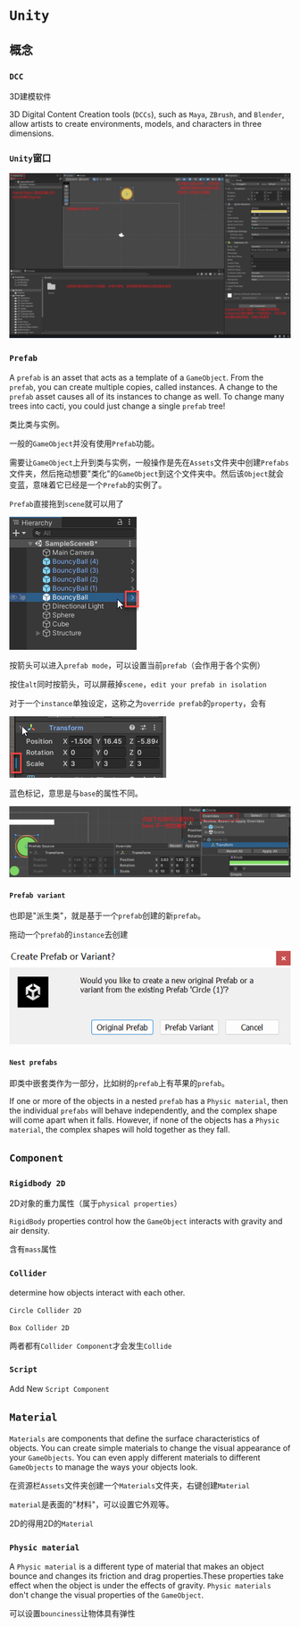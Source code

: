 # `Unity`

## 概念

### `DCC`

3D建模软件

3D Digital Content Creation tools (`DCCs`), such as `Maya`, `ZBrush`, and `Blender`, allow artists to create environments, models, and characters in three dimensions.

### `Unity`窗口

![图形用户界面, 文本, 应用程序 描述已自动生成](../attachments/ab8ec0d80f4481660290e9918e789cc7.png)

### `Prefab`

A `prefab` is an asset that acts as a template of a `GameObject`. From the `prefab`, you can create multiple copies, called instances. A change to the `prefab` asset causes all of its instances to change as well. To change many trees into cacti, you could just change a single `prefab` tree!

类比类与实例。

一般的`GameObject`并没有使用`Prefab`功能。

需要让`GameObject`上升到类与实例，一般操作是先在`Assets`文件夹中创建`Prefabs`文件夹，然后拖动想要"类化"的`GameObject`到这个文件夹中。然后该`Object`就会变蓝，意味着它已经是一个`Prefab`的实例了。

`Prefab`直接拖到`scene`就可以用了

![](../attachments/21200b1442ba9ab45785543d25cac282.png)

按箭头可以进入`prefab mode`，可以设置当前`prefab`（会作用于各个实例）

按住`alt`同时按箭头，可以屏蔽掉`scene`，`edit your prefab in isolation`

对于一个`instance`单独设定，这称之为`override prefab`的`property`，会有

![](../attachments/a48cf016730f08756c4ae89a2451d9d6.png)

蓝色标记，意思是与`base`的属性不同。

![](../attachments/8a6f7bbf7900b6945cd443e11584d7c7.png)

#### `Prefab variant`

也即是"派生类"，就是基于一个`prefab`创建的新`prefab`。

拖动一个`prefab`的`instance`去创建

![](../attachments/210a3a3456ff27d20f9cd4152f1b44f0.png)

#### `Nest prefabs`

即类中嵌套类作为一部分，比如树的`prefab`上有苹果的`prefab`。

If one or more of the objects in a nested `prefab` has a `Physic material`, then the individual `prefabs` will behave independently, and the complex shape will come apart when it falls. However, if none of the objects has a `Physic material`, the complex shapes will hold together as they fall.

## `Component`

### `Rigidbody 2D`

2D对象的重力属性（属于`physical properties`）

`RigidBody` properties control how the `GameObject` interacts with gravity and air density.

含有`mass`属性

### `Collider`

determine how objects interact with each other.

`Circle Collider 2D`

`Box Collider 2D`

两者都有`Collider Component`才会发生`Collide`

### `Script`

Add New `Script Component`

## `Material`

`Materials` are components that define the surface characteristics of objects. You can create simple materials to change the visual appearance of your `GameObjects`. You can even apply different materials to different `GameObjects` to manage the ways your objects look.

在资源栏`Assets`文件夹创建一个`Materials`文件夹，右键创建`Material`

`material`是表面的"材料"，可以设置它外观等。

2D的得用2D的`Material`

### `Physic material`

A `Physic material` is a different type of material that makes an object bounce and changes its friction and drag properties.These properties take effect when the object is under the effects of gravity. `Physic materials` don't change the visual properties of the `GameObject`.

可以设置`bounciness`让物体具有弹性
